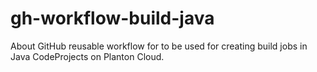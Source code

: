 # gh-workflow-build-java
About GitHub reusable workflow for to be used for creating build jobs in Java CodeProjects on Planton Cloud.
